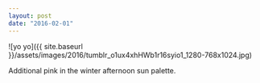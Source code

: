 ```yaml
---
layout: post
date: "2016-02-01"
---
```


![yo yo]({{ site.baseurl }}/assets/images/2016/tumblr_o1ux4xhHWb1r16syio1_1280-768x1024.jpg)

Additional pink in the winter afternoon sun palette.
